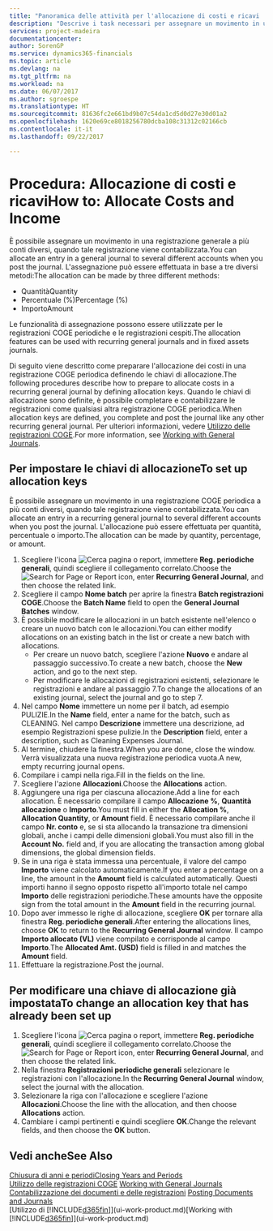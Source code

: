 ```yaml
---
title: "Panoramica delle attività per l'allocazione di costi e ricavi | Documenti Microsoft"
description: "Descrive i task necessari per assegnare un movimento in una registrazione COGE a più conti diversi, quando tale registrazione viene contabilizzata."
services: project-madeira
documentationcenter: 
author: SorenGP
ms.service: dynamics365-financials
ms.topic: article
ms.devlang: na
ms.tgt_pltfrm: na
ms.workload: na
ms.date: 06/07/2017
ms.author: sgroespe
ms.translationtype: HT
ms.sourcegitcommit: 81636fc2e661bd9b07c54da1cd5d0d27e30d01a2
ms.openlocfilehash: 1620e69ce8018256780dcba108c31312c02166cb
ms.contentlocale: it-it
ms.lasthandoff: 09/22/2017

---
```

# <a name="how-to-allocate-costs-and-income"></a><span data-ttu-id="64453-103">Procedura: Allocazione di costi e ricavi</span><span class="sxs-lookup"><span data-stu-id="64453-103">How to: Allocate Costs and Income</span></span>
<span data-ttu-id="64453-104">È possibile assegnare un movimento in una registrazione generale a più conti diversi, quando tale registrazione viene contabilizzata.</span><span class="sxs-lookup"><span data-stu-id="64453-104">You can allocate an entry in a general journal to several different accounts when you post the journal.</span></span> <span data-ttu-id="64453-105">L'assegnazione può essere effettuata in base a tre diversi metodi:</span><span class="sxs-lookup"><span data-stu-id="64453-105">The allocation can be made by three different methods:</span></span>

* <span data-ttu-id="64453-106">Quantità</span><span class="sxs-lookup"><span data-stu-id="64453-106">Quantity</span></span>
* <span data-ttu-id="64453-107">Percentuale (%)</span><span class="sxs-lookup"><span data-stu-id="64453-107">Percentage (%)</span></span>
* <span data-ttu-id="64453-108">Importo</span><span class="sxs-lookup"><span data-stu-id="64453-108">Amount</span></span>

<span data-ttu-id="64453-109">Le funzionalità di assegnazione possono essere utilizzate per le registrazioni COGE periodiche e le registrazioni cespiti.</span><span class="sxs-lookup"><span data-stu-id="64453-109">The allocation features can be used with recurring general journals and in fixed assets journals.</span></span>
<!--You can also distribute the cost or revenue of a line to an intercompany partner when you post a sales or purchase document. When you post the document, a line will be posted in your general journal, and a corresponding line will be created in the intercompany outbox.-->

<span data-ttu-id="64453-110">Di seguito viene descritto come preparare l'allocazione dei costi in una registrazione COGE periodica definendo le chiavi di allocazione.</span><span class="sxs-lookup"><span data-stu-id="64453-110">The following procedures describe how to prepare to allocate costs in a recurring general journal by defining allocation keys.</span></span> <span data-ttu-id="64453-111">Quando le chiavi di allocazione sono definite, è possibile completare e contabilizzare le registrazioni come qualsiasi altra registrazione COGE periodica.</span><span class="sxs-lookup"><span data-stu-id="64453-111">When allocation keys are defined, you complete and post the journal like any other recurring general journal.</span></span> <span data-ttu-id="64453-112">Per ulteriori informazioni, vedere [Utilizzo delle registrazioni COGE](ui-work-general-journals.md).</span><span class="sxs-lookup"><span data-stu-id="64453-112">For more information, see [Working with General Journals](ui-work-general-journals.md).</span></span>

## <a name="to-set-up-allocation-keys"></a><span data-ttu-id="64453-113">Per impostare le chiavi di allocazione</span><span class="sxs-lookup"><span data-stu-id="64453-113">To set up allocation keys</span></span>
<span data-ttu-id="64453-114">È possibile assegnare un movimento in una registrazione COGE periodica a più conti diversi, quando tale registrazione viene contabilizzata.</span><span class="sxs-lookup"><span data-stu-id="64453-114">You can allocate an entry in a recurring general journal to several different accounts when you post the journal.</span></span> <span data-ttu-id="64453-115">L'allocazione può essere effettuata per quantità, percentuale o importo.</span><span class="sxs-lookup"><span data-stu-id="64453-115">The allocation can be made by quantity, percentage, or amount.</span></span>
1. <span data-ttu-id="64453-116">Scegliere l'icona ![Cerca pagina o report](media/ui-search/search_small.png "icona Cerca pagina o report"), immettere **Reg. periodiche generali**, quindi scegliere il collegamento correlato.</span><span class="sxs-lookup"><span data-stu-id="64453-116">Choose the ![Search for Page or Report](media/ui-search/search_small.png "Search for Page or Report icon") icon, enter **Recurring General Journal**, and then choose the related link.</span></span>
2. <span data-ttu-id="64453-117">Scegliere il campo **Nome batch** per aprire la finestra **Batch registrazioni COGE**.</span><span class="sxs-lookup"><span data-stu-id="64453-117">Choose the **Batch Name** field to open the **General Journal Batches** window.</span></span>
3. <span data-ttu-id="64453-118">È possibile modificare le allocazioni in un batch esistente nell'elenco o creare un nuovo batch con le allocazioni.</span><span class="sxs-lookup"><span data-stu-id="64453-118">You can either modify allocations on an existing batch in the list or create a new batch with allocations.</span></span>
   * <span data-ttu-id="64453-119">Per creare un nuovo batch, scegliere l'azione **Nuovo** e andare al passaggio successivo.</span><span class="sxs-lookup"><span data-stu-id="64453-119">To create a new batch, choose the **New** action, and go to the next step.</span></span>
   * <span data-ttu-id="64453-120">Per modificare le allocazioni di registrazioni esistenti, selezionare le registrazioni e andare al passaggio 7.</span><span class="sxs-lookup"><span data-stu-id="64453-120">To change the allocations of an existing journal, select the journal and go to step 7.</span></span>    
4. <span data-ttu-id="64453-121">Nel campo **Nome** immettere un nome per il batch, ad esempio PULIZIE.</span><span class="sxs-lookup"><span data-stu-id="64453-121">In the **Name** field, enter a name for the batch, such as CLEANING.</span></span> <span data-ttu-id="64453-122">Nel campo **Descrizione** immettere una descrizione, ad esempio Registrazioni spese pulizie.</span><span class="sxs-lookup"><span data-stu-id="64453-122">In the **Description** field, enter a description, such as Cleaning Expenses Journal.</span></span>
5. <span data-ttu-id="64453-123">Al termine, chiudere la finestra.</span><span class="sxs-lookup"><span data-stu-id="64453-123">When you are done, close the window.</span></span> <span data-ttu-id="64453-124">Verrà visualizzata una nuova registrazione periodica vuota.</span><span class="sxs-lookup"><span data-stu-id="64453-124">A new, empty recurring journal opens.</span></span>
6. <span data-ttu-id="64453-125">Compilare i campi nella riga.</span><span class="sxs-lookup"><span data-stu-id="64453-125">Fill in the fields on the line.</span></span>
7. <span data-ttu-id="64453-126">Scegliere l'azione **Allocazioni**.</span><span class="sxs-lookup"><span data-stu-id="64453-126">Choose the **Allocations** action.</span></span>
8. <span data-ttu-id="64453-127">Aggiungere una riga per ciascuna allocazione.</span><span class="sxs-lookup"><span data-stu-id="64453-127">Add a line for each allocation.</span></span> <span data-ttu-id="64453-128">È necessario compilare il campo **Allocazione %**, **Quantità allocazione** o **Importo**.</span><span class="sxs-lookup"><span data-stu-id="64453-128">You must fill in either the **Allocation %**, **Allocation Quantity**, or **Amount** field.</span></span> <span data-ttu-id="64453-129">È necessario compilare anche il campo **Nr. conto** e, se si sta allocando la transazione tra dimensioni globali, anche i campi delle dimensioni globali.</span><span class="sxs-lookup"><span data-stu-id="64453-129">You must also fill in the **Account No.** field and, if you are allocating the transaction among global dimensions, the global dimension fields.</span></span>
9. <span data-ttu-id="64453-130">Se in una riga è stata immessa una percentuale, il valore del campo **Importo** viene calcolato automaticamente.</span><span class="sxs-lookup"><span data-stu-id="64453-130">If you enter a percentage on a line, the amount in the **Amount** field is calculated automatically.</span></span> <span data-ttu-id="64453-131">Questi importi hanno il segno opposto rispetto all'importo totale nel campo **Importo** delle registrazioni periodiche.</span><span class="sxs-lookup"><span data-stu-id="64453-131">These amounts have the opposite sign from the total amount in the **Amount** field in the recurring journal.</span></span>
10. <span data-ttu-id="64453-132">Dopo aver immesso le righe di allocazione, scegliere **OK** per tornare alla finestra **Reg. periodiche generali**.</span><span class="sxs-lookup"><span data-stu-id="64453-132">After entering the allocations lines, choose **OK** to return to the **Recurring General Journal** window.</span></span> <span data-ttu-id="64453-133">Il campo **Importo allocato (VL)** viene compilato e corrisponde al campo **Importo**.</span><span class="sxs-lookup"><span data-stu-id="64453-133">The **Allocated Amt. (USD)** field is filled in and matches the **Amount** field.</span></span>
11. <span data-ttu-id="64453-134">Effettuare la registrazione.</span><span class="sxs-lookup"><span data-stu-id="64453-134">Post the journal.</span></span>

## <a name="to-change-an-allocation-key-that-has-already-been-set-up"></a><span data-ttu-id="64453-135">Per modificare una chiave di allocazione già impostata</span><span class="sxs-lookup"><span data-stu-id="64453-135">To change an allocation key that has already been set up</span></span>
1. <span data-ttu-id="64453-136">Scegliere l'icona ![Cerca pagina o report](media/ui-search/search_small.png "icona Cerca pagina o report"), immettere **Reg. periodiche generali**, quindi scegliere il collegamento correlato.</span><span class="sxs-lookup"><span data-stu-id="64453-136">Choose the ![Search for Page or Report](media/ui-search/search_small.png "Search for Page or Report icon") icon, enter **Recurring General Journal**, and then choose the related link.</span></span>
2. <span data-ttu-id="64453-137">Nella finestra **Registrazioni periodiche generali** selezionare le registrazioni con l'allocazione.</span><span class="sxs-lookup"><span data-stu-id="64453-137">In the **Recurring General Journal** window, select the journal with the allocation.</span></span>
3. <span data-ttu-id="64453-138">Selezionare la riga con l'allocazione e scegliere l'azione **Allocazioni**.</span><span class="sxs-lookup"><span data-stu-id="64453-138">Choose the line with the allocation, and then choose **Allocations** action.</span></span>
4. <span data-ttu-id="64453-139">Cambiare i campi pertinenti e quindi scegliere **OK**.</span><span class="sxs-lookup"><span data-stu-id="64453-139">Change the relevant fields, and then choose the **OK** button.</span></span>

## <a name="see-also"></a><span data-ttu-id="64453-140">Vedi anche</span><span class="sxs-lookup"><span data-stu-id="64453-140">See Also</span></span>
[<span data-ttu-id="64453-141">Chiusura di anni e periodi</span><span class="sxs-lookup"><span data-stu-id="64453-141">Closing Years and Periods</span></span>](year-close-years-periods.md)  
<span data-ttu-id="64453-142">[Utilizzo delle registrazioni COGE](ui-work-general-journals.md)  </span><span class="sxs-lookup"><span data-stu-id="64453-142">[Working with General Journals](ui-work-general-journals.md)  </span></span>  
<span data-ttu-id="64453-143">[Contabilizzazione dei documenti e delle registrazioni](ui-post-documents-journals.md)  </span><span class="sxs-lookup"><span data-stu-id="64453-143">[Posting Documents and Journals](ui-post-documents-journals.md)  </span></span>  
<span data-ttu-id="64453-144">[Utilizzo di [!INCLUDE[d365fin](includes/d365fin_md.md)]](ui-work-product.md)</span><span class="sxs-lookup"><span data-stu-id="64453-144">[Working with [!INCLUDE[d365fin](includes/d365fin_md.md)]](ui-work-product.md)</span></span>

